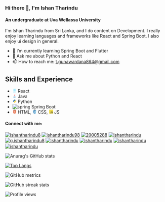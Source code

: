 ### Hi there 👋, I'm Ishan Tharindu
#### An undergraduate at Uva Wellassa University
I'm Ishan Tharindu from Sri Lanka, and I do content on Development. I really enjoy learning languages and frameworks like React and Spring Boot. I also enjoy ui design in general.

- 🌱 I’m currently learning Spring Boot and Flutter 
- 💬 Ask me about Python and React 
- 📫 How to reach me: t.gunawardana864@gmail.com 

## Skills and Experience
* <img src="https://raw.githubusercontent.com/devicons/devicon/master/icons/react/react-original-wordmark.svg" alt="react" width="13" height="13"/> React
* <img src="https://raw.githubusercontent.com/devicons/devicon/master/icons/java/java-original.svg" alt="java" width="13" height="13"/> Java
* <img src="https://raw.githubusercontent.com/devicons/devicon/master/icons/python/python-original.svg" alt="python" width="13" height="13"/> Python
* <img src="https://www.vectorlogo.zone/logos/springio/springio-icon.svg" alt="spring" width="13" height="13"/> Spring Boot
* <img src="https://raw.githubusercontent.com/devicons/devicon/master/icons/html5/html5-original-wordmark.svg" alt="html5" width="13" height="13"/> HTML, <img src="https://raw.githubusercontent.com/devicons/devicon/master/icons/css3/css3-original-wordmark.svg" alt="css3" width="13" height="13"/> CSS, <img src="https://raw.githubusercontent.com/devicons/devicon/master/icons/javascript/javascript-original.svg" alt="javascript" width="13" height="13"/> JS



<h4 align="left">Connect with me:</h4>
<p align="left">
<a href="https://twitter.com/ishantharindu8" target="blank"><img align="center" src="https://raw.githubusercontent.com/rahuldkjain/github-profile-readme-generator/master/src/images/icons/Social/twitter.svg" alt="ishantharindu8" height="30" width="40" /></a>
<a href="https://linkedin.com/in/ishantharindu" target="blank"><img align="center" src="https://raw.githubusercontent.com/rahuldkjain/github-profile-readme-generator/master/src/images/icons/Social/linked-in-alt.svg" alt="ishantharindu98" height="30" width="40" /></a>
<a href="https://stackoverflow.com/users/20005288" target="blank"><img align="center" src="https://raw.githubusercontent.com/rahuldkjain/github-profile-readme-generator/master/src/images/icons/Social/stack-overflow.svg" alt="20005288" height="30" width="40" /></a>
<a href="https://codesandbox.com/ishantharindu" target="blank"><img align="center" src="https://raw.githubusercontent.com/rahuldkjain/github-profile-readme-generator/master/src/images/icons/Social/codesandbox.svg" alt="ishantharindu" height="30" width="40" /></a>
<a href="https://fb.com/g.ishantharindu8" target="blank"><img align="center" src="https://raw.githubusercontent.com/rahuldkjain/github-profile-readme-generator/master/src/images/icons/Social/facebook.svg" alt="g.ishantharindu8" height="30" width="40" /></a>
<a href="https://www.hackerrank.com/ishantharindu" target="blank"><img align="center" src="https://raw.githubusercontent.com/rahuldkjain/github-profile-readme-generator/master/src/images/icons/Social/hackerrank.svg" alt="ishantharindu" height="30" width="40" /></a>
<a href="https://www.leetcode.com/ishantharindu" target="blank"><img align="center" src="https://raw.githubusercontent.com/rahuldkjain/github-profile-readme-generator/master/src/images/icons/Social/leet-code.svg" alt="ishantharindu" height="30" width="40" /></a>
<a href="https://www.holopin.io/@ishantharindu" target="blank"><img align="center" src="https://www.holopin.io/images/Long.svg" alt="ishantharindu" height="30" width="60" /></a>
<a href="https://dev.to/ishantharindu" target="blank"><img align="center" src="https://raw.githubusercontent.com/rahuldkjain/github-profile-readme-generator/master/src/images/icons/Social/devto.svg" alt="ishantharindu" height="30" width="40" /></a>
</p>

![Anurag's GitHub stats](https://github-readme-stats.vercel.app/api?username=GITGunawardhana&show_icons=true&theme=darcula )

[![Top Langs](https://github-readme-stats.vercel.app/api/top-langs/?username=GITGunawardhana&layout=compact&theme=darcula)](https://github.com/anuraghazra/github-readme-stats)

![GitHub metrics](https://metrics.lecoq.io/GITGunawardhana)  

![GitHub streak stats](https://github-readme-streak-stats.herokuapp.com/?user=GITGunawardhana&theme=darcula)  

![Profile views](https://gpvc.arturio.dev/GITGunawardhana)  

